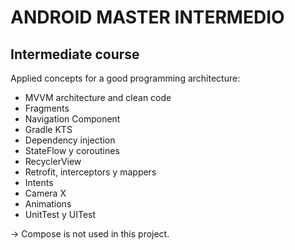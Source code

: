# ANDROID MASTER INTERMEDIO

## Intermediate course

Applied concepts for a good programming architecture:
<br />
- MVVM architecture and clean code
- Fragments
- Navigation Component
- Gradle KTS
- Dependency injection
- StateFlow y coroutines
- RecyclerView
- Retrofit, interceptors y mappers
- Intents
- Camera X
- Animations
- UnitTest y UITest

-> Compose is not used in this project.
